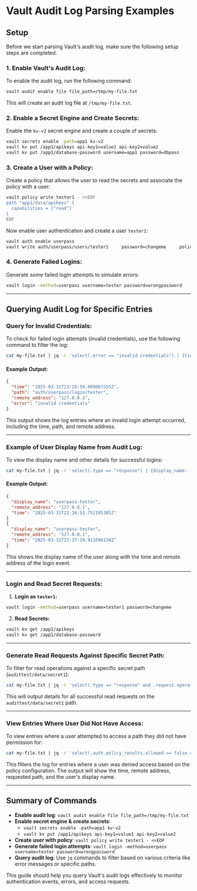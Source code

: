 
# Vault Audit Log Parsing Examples

## Setup

Before we start parsing Vault's audit log, make sure the following setup steps are completed.

### 1. **Enable Vault's Audit Log:**
To enable the audit log, run the following command:
```bash
vault audit enable file file_path=/tmp/my-file.txt
```
This will create an audit log file at `/tmp/my-file.txt`.

### 2. **Enable a Secret Engine and Create Secrets:**
Enable the `kv-v2` secret engine and create a couple of secrets:
```bash
vault secrets enable -path=app1 kv-v2
vault kv put /app1/apikeys api-key1=value1 api-key2=value2
vault kv put /app1/database-password username=app1 password=dbpass
```

### 3. **Create a User with a Policy:**
Create a policy that allows the user to read the secrets and associate the policy with a user:
```bash
vault policy write tester1 - <<EOF
path "app1/data/apikeys" {
  capabilities = ["read"]
}
EOF
```

Now enable user authentication and create a user `tester1`:
```bash
vault auth enable userpass
vault write auth/userpass/users/tester1     password=changeme     policies=tester1
```

### 4. **Generate Failed Logins:**
Generate some failed login attempts to simulate errors:
```bash
vault login -method=userpass username=tester password=wrongpassword
```

---

## Querying Audit Log for Specific Entries

### **Query for Invalid Credentials:**
To check for failed login attempts (invalid credentials), use the following command to filter the log:
```bash
cat my-file.txt | jq -r 'select(.error == "invalid credentials") | {time: .time, path: .request.path, remote_address: .request.remote_address, error: .error}'
```

#### Example Output:
```json
{
  "time": "2025-03-31T23:28:59.099067555Z",
  "path": "auth/userpass/login/tester",
  "remote_address": "127.0.0.1",
  "error": "invalid credentials"
}
```

This output shows the log entries where an invalid login attempt occurred, including the time, path, and remote address.

---

### **Example of User Display Name from Audit Log:**
To view the display name and other details for successful logins:
```bash
cat my-file.txt | jq -r 'select(.type == "response") | {display_name: .auth.display_name, remote_address: .request.remote_address, time: .time}'
```

#### Example Output:
```json
{
  "display_name": "userpass-tester",
  "remote_address": "127.0.0.1",
  "time": "2025-03-31T22:26:52.752195385Z"
}
{
  "display_name": "userpass-tester",
  "remote_address": "127.0.0.1",
  "time": "2025-03-31T22:37:19.911696134Z"
}
```

This shows the display name of the user along with the time and remote address of the login event.

---

### **Login and Read Secret Requests:**

1. **Login as `tester1`:**
```bash
vault login -method=userpass username=tester1 password=changeme
```

2. **Read Secrets:**
```bash
vault kv get /app1/apikeys
vault kv get /app1/database-password
```

---

### **Generate Read Requests Against Specific Secret Path:**
To filter for read operations against a specific secret path (`audittest/data/secret1`):
```bash
cat my-file.txt | jq -r 'select(.type == "response" and .request.operation == "read" and .request.path == "audittest/data/secret1") | {display_name: .auth.display_name, remote_address: .request.remote_address, time: .time}'
```

This will output details for all successful read requests on the `audittest/data/secret1` path.

---

### **View Entries Where User Did Not Have Access:**
To view entries where a user attempted to access a path they did not have permission for:
```bash
cat my-file.txt | jq -r 'select(.auth.policy_results.allowed == false and .type == "response") | {time: .time, remote_address: .request.remote_address, path: .request.path, display_name: .auth.display_name}'
```

This filters the log for entries where a user was denied access based on the policy configuration. The output will show the time, remote address, requested path, and the user's display name.

---

## Summary of Commands

- **Enable audit log**: `vault audit enable file file_path=/tmp/my-file.txt`
- **Enable secret engine & create secrets**: 
  - `vault secrets enable -path=app1 kv-v2`
  - `vault kv put /app1/apikeys api-key1=value1 api-key2=value2`
- **Create user with policy**: `vault policy write tester1 - <<EOF`
- **Generate failed login attempts**: `vault login -method=userpass username=tester password=wrongpassword`
- **Query audit log**: Use `jq` commands to filter based on various criteria like error messages or specific paths.

This guide should help you query Vault's audit logs effectively to monitor authentication events, errors, and access requests.

